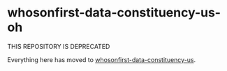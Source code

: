 # whosonfirst-data-constituency-us-oh

THIS REPOSITORY IS DEPRECATED

Everything here has moved to [whosonfirst-data-constituency-us](https://github.com/whosonfirst-data/whosonfirst-data-constituency-us).
